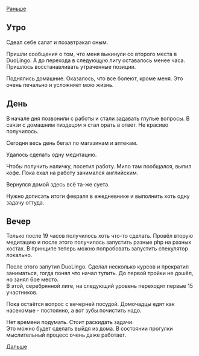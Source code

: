 [Раньше](2020.03.01.md)  
## Утро
Сдеал себе салат и позавтракал оным.

Пришли сообщения о том, что меня выкинули со второго места в DuoLingo. А до перехода в следующую лигу оставалось менее часа. Пришлось восстанавливать утраченные позиции.

Поднялись домашние. Оказалось, что все болеют, кроме меня. Это очень печально и усложняет мою жизнь.
## День
В начале дня позвонили с работы и стали задавать глупые вопросы. В связи с домашним пиздецом я стал орать в ответ. Не красиво получилось.

Сегодня весь день бегал по магазинам и аптекам.

Удалось сделать одну медитацию.

Чтобы получить наличку, посетил работу. Мило там пообщался, выпил кофе. Пока ехал на работу занимался английским.


Вернулся домой здесь всё та-же суета.

Нужно дописать итоги февраля в ежедневнике и выполнить хоть одну задачу оттуда.
## Вечер
Только после 19 часов получилось хоть что-то сделать.
Провёл вторую медитацию и после этого получилось запустить разные php на разных хостах. В принципе теперь можно попробовать запустить спекулятор локально.

После этого запутил DuoLingo. Сделал несколько курсов и прекратил заниматься, гогда понял что начал тупить. До первой тройки не дошёл, но занял 6ое место.  
В этой, серебрянной лиге, на следующий уровень переходят первые 15 участников.

Пока остаётся вопрос с вечерней посудой. Домочадцы едят как насекомые - постоянно, а вот зубы почистить надо.

Нет времени подумать. Стоит раскидать задачи.  
Это можно будет сделать выйдя из дома. В состоянии прогулки мыслительный процесс очень даже работает.

[Дальше](2020.03.03.md)